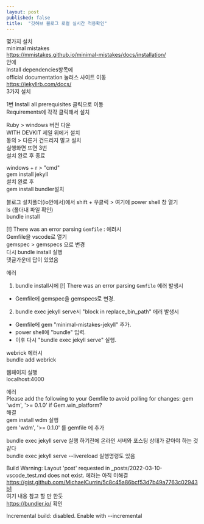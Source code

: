 ```yaml
---
layout: post
published: false
title:  "깃허브 블로그 로컬 실시간 적용확인"
---
```



<!-- 
영상 : https://www.youtube.com/watch?v=0TeHUqSAb6Q&list=PLIMb_GuNnFwfQBZQwD-vCZENL5YLDZekr&index=3
-->

몇가지 설치  
minimal mistakes  
https://mmistakes.github.io/minimal-mistakes/docs/installation/  
안에  
Install dependencies항목에   
official documentation 눌러스 사이트 이동  
https://jekyllrb.com/docs/  
3가지 설치

1번 Install all prerequisites 클릭으로 이동  
Requirements에 각각 클릭해서 설치  

Ruby > windows 버전 다운    
WITH DEVKIT 제일 위에거 설치  
동의 > 다른거 건드리지 말고 설치  
실행화면 뜨면 3번  
설치 완료 후 종료  

windows + r > "cmd"  
gem install jekyll  
설치 완료 후  
gem install bundler설치  

블로그 설치폴더(io안에서)에서 shift + 우클릭 > 여기에 power shell 창 열기  
ls (폴더내 파일 확인)  
bundle install

[!] There was an error parsing `Gemfile` :  에러시  
Gemfile을 vscode로 열기  
gemspec > gemspecs 으로 변경  
다시 bundle install 실행  
댓글가운데 답이 있었음  

에러  
1) bundle install시에 [!] There was an error parsing `Gemfile` 에러 발생시 
- Gemfile에 gemspec을 gemspecs로 변경.

2) bundle exec jekyll serve시 "block in replace_bin_path" 에러 발생시
- Gemfile에 gem "minimal-mistakes-jekyll" 추가.
- power shell에 "bundle" 입력.
- 이후 다시 "bundle exec jekyll serve" 실행.

webrick 에러시  
bundle add webrick  

웹페이지 실행  
localhost:4000  

에러  
 Please add the following to your Gemfile to avoid polling for changes:
    gem 'wdm', '>= 0.1.0' if Gem.win_platform?  
해결  
gem install wdm 실행  
gem 'wdm', '>= 0.1.0' 를 gemfile 에 추가  

bundle exec jekyll serve 실행 하기전에 온라인 서버와 포스팅 상태가 같아야 하는 것 같다  
bundle exec jekyll serve --livereload 실행명령도 있음  

 Build Warning: Layout 'post' requested in _posts/2022-03-10-vscode_test.md does not exist. 에러는 아직 미해결   
https://gist.github.com/MichaelCurrin/5c8c45a86bcf53d7b49a7763c02943b1  
여기 내용 참고 할 만 한듯  
https://bundler.io/ 확인  

Incremental build: disabled. Enable with --incremental  











